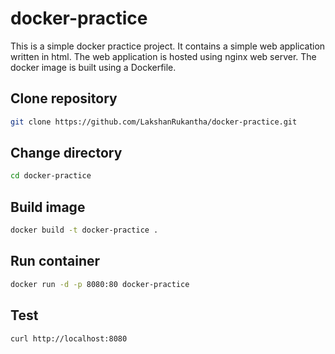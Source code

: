 # docker-practice

This is a simple docker practice project. It contains a simple web application written in html. The web application is hosted using nginx web server. The docker image is built using a Dockerfile.

## Clone repository
```bash
git clone https://github.com/LakshanRukantha/docker-practice.git
```

## Change directory
```bash
cd docker-practice
```

## Build image
```bash
docker build -t docker-practice .
```

## Run container
```bash
docker run -d -p 8080:80 docker-practice
```

## Test
```bash
curl http://localhost:8080
```